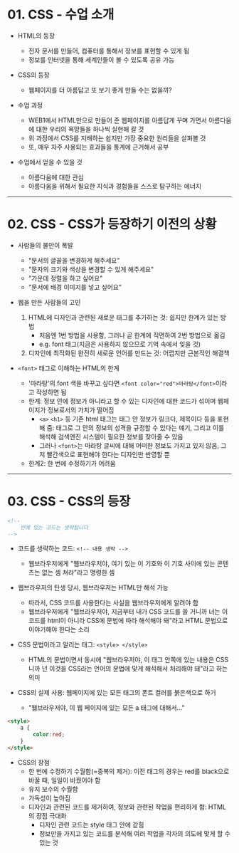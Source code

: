 # 01. CSS - 수업 소개

- HTML의 등장
    - 전자 문서를 만들어, 컴퓨터를 통해서 정보를 표현할 수 있게 됨
    - 정보를 인터넷을 통해 세계인들이 볼 수 있도록 공유 가능

- CSS의 등장
    - 웹페이지를 더 아름답고 또 보기 좋게 만들 수는 없을까?

- 수업 과정
    - WEB1에서 HTML만으로 만들어 준 웹페이지를 아름답게 꾸며 가면서 아름다움에 대한 우리의 욕망들을 하나씩 실현해 갈 것
    - 위 과정에서 CSS를 지배하는 쉽지만 가장 중요한 원리들을 살펴볼 것
    - 또, 매우 자주 사용되는 효과들을 통계에 근거해서 공부

- 수업에서 얻을 수 있을 것
    - 아름다움에 대한 관심
    - 아름다움을 위해서 필요한 지식과 경험들을 스스로 탐구하는 에너지

---

# 02. CSS - CSS가 등장하기 이전의 상황

- 사람들의 불만이 폭발
    - "문서의 글꼴을 변경하게 해주세요"
    - "문자의 크기와 색상을 변경할 수 있게 해주세요"
    - "가운데 정렬을 하고 싶어요"
    - "문서에 배경 이미지를 넣고 싶어요" 

- 웹을 만든 사람들의 고민
    1. HTML에 디자인과 관련된 새로운 태그를 추가하는 것: 쉽지만 한계가 있는 방법
        - 처음엔 1번 방법을 사용함, 그러나 곧 한계에 직면하여 2번 방법으로 옮김
        - e.g. font 태그(지금은 사용하지 않으므로 기억 속에서 잊을 것)
    2. 디자인에 최적화된 완전히 새로운 언어를 만드는 것: 어렵지만 근본적인 해결책

- `<font>` 태그로 이해하는 HTML의 한계
    - '마라탕'의 font 색을 바꾸고 싶다면 `<font color="red">마라탕</font>`이라고 작성하면 됨
    - 한계: 정보 안에 정보가 아니라고 할 수 있는 디자인에 대한 코드가 섞이며 웹페이지가 정보로서의 가치가 떨어짐
        - `<a>` `<h1>` 등 기존 html 태그는 태그 안 정보가 링크다, 제목이다 등을 표현해 줌: 태그로 그 안의 정보의 성격을 규정할 수 있다는 얘기, 그리고 이를 해석해 검색엔진 시스템이 필요한 정보를 찾아줄 수 있음
        - 그러나 `<font>`는 마라탕 글씨에 대해 어떠한 정보도 가지고 있지 않음, 그저 빨간색으로 표현해야 한다는 디자인만 반영할 뿐
    - 한계2: 한 번에 수정하기가 어려움

---

# 03. CSS - CSS의 등장

```html
<!--
    안에 있는 코드는 생략됩니다
-->
```

- 코드를 생략하는 코드: `<!-- 내용 생략 -->`
    - 웹브라우저에게 "웹브라우저야, 여기 있는 이 기호와 이 기호 사이에 있는 콘텐츠는 없는 셈 쳐라"라고 명령한 셈

- 웹브라우저의 탄생 당시, 웹브라우저는 HTML만 해석 가능
    - 따라서, CSS 코드를 사용한다는 사실을 웹브라우저에게 알려야 함
    - 웹브라우저에게 "웹브라우저야, 지금부터 내가 CSS 코드를 쓸 거니까 너는 이 코드를 html이 아니라 CSS에 문법에 따라 해석해야 돼"라고 HTML 문법으로 이야기해야 한다는 소리

- CSS 문법이라고 알리는 태그: `<style> </style>`
    - HTML의 문법이면서 동시에 "웹브라우저야, 이 태그 안쪽에 있는 내용은 CSS니까 넌 이것을 CSS라는 언어의 문법에 맞게 해석해서 처리해야 돼"라고 하는 의미

- CSS의 실제 사용: 웹페이지에 있는 모든 태그의 폰트 컬러를 붉은색으로 하기
    - "웹브라우저야, 이 웹 페이지에 있는 모든 a 태그에 대해서..."

```html
<style>
    a {
        color:red; 
    }
</style>
```

- CSS의 장점
    - 한 번에 수정하기 수월함(=중복의 제거): 이전 태그의 경우는 red를 black으로 바꿀 때, 일일이 바꿨어야 함
    - 유지 보수의 수월함
    - 가독성이 높아짐
    - 디자인과 관련된 코드를 제거하여, 정보와 관련된 작업을 편리하게 함: HTML의 장점 극대화
        - 디자인 관련 코드는 style 태그 안에 갇힘
        - 정보만을 가지고 있는 코드를 분석해 여러 작업을 각자의 의도에 맞게 할 수 있는 것